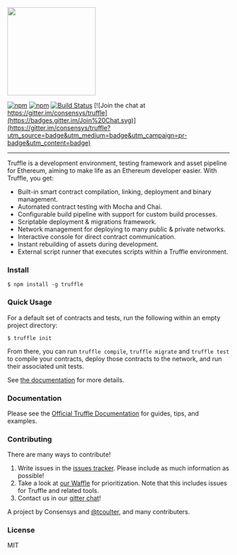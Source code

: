 <img src="https://github.com/trufflesuite/truffle-core/blob/master/assets/logo.png" width="200">

[![npm](https://img.shields.io/npm/v/truffle.svg)]()
[![npm](https://img.shields.io/npm/dm/truffle.svg)]()
[![Build Status](https://travis-ci.org/ConsenSys/truffle.svg?branch=master)](https://travis-ci.org/ConsenSys/truffle)
[![Join the chat at https://gitter.im/consensys/truffle](https://badges.gitter.im/Join%20Chat.svg)](https://gitter.im/consensys/truffle?utm_source=badge&utm_medium=badge&utm_campaign=pr-badge&utm_content=badge)

-----------------------


Truffle is a development environment, testing framework and asset pipeline for Ethereum, aiming to make life as an Ethereum developer easier. With Truffle, you get:

* Built-in smart contract compilation, linking, deployment and binary management.
* Automated contract testing with Mocha and Chai.
* Configurable build pipeline with support for custom build processes.
* Scriptable deployment & migrations framework.
* Network management for deploying to many public & private networks.
* Interactive console for direct contract communication.
* Instant rebuilding of assets during development.
* External script runner that executes scripts within a Truffle environment.

### Install

```
$ npm install -g truffle
```

### Quick Usage

For a default set of contracts and tests, run the following within an empty project directory:

```
$ truffle init
```

From there, you can run `truffle compile`, `truffle migrate` and `truffle test` to compile your contracts, deploy those contracts to the network, and run their associated unit tests.

See [the documentation](http://truffleframework.com/docs/) for more details.

### Documentation

Please see the [Official Truffle Documentation](http://truffleframework.com/docs/) for guides, tips, and examples.

### Contributing

There are many ways to contribute!

1. Write issues in the [issues tracker](https://github.com/ConsenSys/truffle/issues). Please include as much information as possible!
1. Take a look at [our Waffle](https://waffle.io/ConsenSys/truffle) for prioritization. Note that this includes issues for Truffle and related tools.
1. Contact us in our [gitter chat](https://gitter.im/consensys/truffle)!

A project by Consensys and [@tcoulter](https://github.com/tcoulter), and many contributers.

### License

MIT
